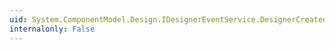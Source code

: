 ```yaml
---
uid: System.ComponentModel.Design.IDesignerEventService.DesignerCreated
internalonly: False
---
```


